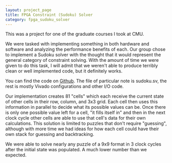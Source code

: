```yaml
---
layout: project_page
title: FPGA Constraint (Sudoku) Solver
category: fpga_sudoku_solver
---
```


This was a project for one of the graduate courses I took at CMU. 

We were tasked with implementing something in both hardware and software and analyzing the performance benefits of each. Our group chose to implement a Sudoku solver with the thought that it would represent the general category of constraint solving. With the amount of time we were given to do this task, I will admit that we weren't able to produce terribly clean or well implemented code, but it definitely works. 

You can find the code on [Github](https://github.com/dlareau/643_final_project). The file of particular note is sudoku.sv, the rest is mostly Vivado configurations and other I/O code. 

Our implementation creates 81 "cells" which each receive the current state of other cells in their row, column, and 3x3 grid. Each cell then uses this information in parallel to decide what its possible values can be. Once there is only one possible value left for a cell, "it fills itself in" and then in the next clock cycle other cells are able to use that cell's data for their own calculations. This solution is limited to puzzles that don't require "guessing", although with more time we had ideas for how each cell could have their own stack for guessing and backtracking. 

We were able to solve nearly any puzzle of a 9x9 format in 3 clock cycles after the initial state was populated. A much lower number than we expected. 